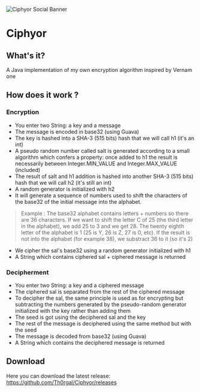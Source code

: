 ![Ciphyor Social Banner](https://zupimages.net/up/18/30/t9ab.jpg)
# Ciphyor

## What's it?
A Java implementation of my own encryption algorithm inspired by Vernam one

## How does it work ?

### Encryption
* You enter two String: a key and a message
* The message is encoded in base32 (using Guava)
* The key is hashed into a SHA-3 (515 bits) hash that we will call h1 (it's an int)
* A pseudo random number called salt is generated according to a small algorithm which confers a property: once added to h1 the result is necessarily between Integer.MIN_VALUE and Integer.MAX_VALUE (included)
* The result of salt and h1 addition is hashed into another SHA-3 (515 bits) hash that we will call h2 (it's still an int)
* A random generator is initialized with h2
* It will generate a sequence of numbers used to shift the characters of the base32 of the initial message into the alphabet.
> Example : The base32 alphabet contains letters + numbers so there are 36 characters. If we want to shift the letter C of 25 (the third letter in the alphabet), we add 25 to 3 and we get 28. The twenty eighth letter of the alphabet is 1 (25 is Y, 26 is Z, 27 is 0, etc). If the result is not into the alphabet (for example 38), we substract 36 to it (so it's 2)
* We cipher the sal's base32 using a random generator initialized with h1
* A String which contains ciphered sal +  ciphered message is returned 

### Decipherment
* You enter two String: a key and a ciphered message
* The ciphered sal is separated from the rest of the ciphered message
* To decipher the sal, the same principle is used as for encrypting but subtracting the numbers generated by the pseudo-random generator initialized with the key rather than adding them
* The seed is got using the deciphered sal and the key
* The rest of the message is deciphered using the same method but with the seed
* The message is decoded from base32 (using Guava)
* A String which contains the deciphered message is returned 

## Download
Here you can download the latest release: https://github.com/Th0rgal/Ciphyor/releases
